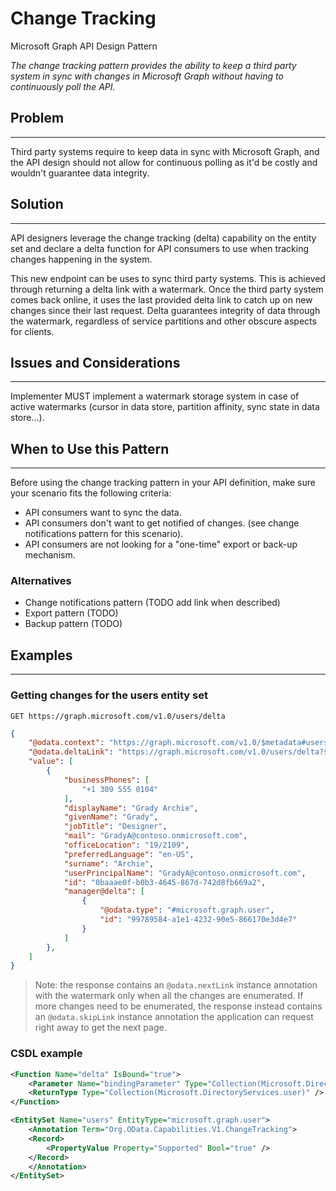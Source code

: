 # Change Tracking

Microsoft Graph API Design Pattern

*The change tracking pattern provides the ability to keep a third party system in sync with changes in Microsoft Graph without having to continuously poll the API.*

## Problem
---------

Third party systems require to keep data in sync with Microsoft Graph, and the API design should not allow for continuous polling as it'd be costly and wouldn't guarantee data integrity.

## Solution
--------

API designers leverage the change tracking (delta) capability on the entity set and declare a delta function for API consumers to use when tracking changes happening in the system.

This new endpoint can be uses to sync third party systems. This is achieved through returning a delta link with a watermark. Once the third party system comes back online, it uses the last provided delta link to catch up on new changes since their last request. Delta guarantees integrity of data through the watermark, regardless of service partitions and other obscure aspects for clients.

## Issues and Considerations
-------------------------

Implementer MUST implement a watermark storage system in case of active watermarks (cursor in data store, partition affinity, sync state in data store...).

## When to Use this Pattern
------------------------

Before using the change tracking pattern in your API definition, make sure your scenario fits the following criteria:

- API consumers want to sync the data.
- API consumers don't want to get notified of changes. (see change notifications pattern for this scenario).
- API consumers are not looking for a "one-time" export or back-up mechanism.

### Alternatives

- Change notifications pattern (TODO add link when described)
- Export pattern (TODO)
- Backup pattern (TODO)

## Examples
-------

### Getting changes for the users entity set

```HTTP
GET https://graph.microsoft.com/v1.0/users/delta
```

```json
{
    "@odata.context": "https://graph.microsoft.com/v1.0/$metadata#users",
    "@odata.deltaLink": "https://graph.microsoft.com/v1.0/users/delta?$deltatoken=mS5DuRZGjVL-abreviated",
    "value": [
        {
            "businessPhones": [
                "+1 309 555 0104"
            ],
            "displayName": "Grady Archie",
            "givenName": "Grady",
            "jobTitle": "Designer",
            "mail": "GradyA@contoso.onmicrosoft.com",
            "officeLocation": "19/2109",
            "preferredLanguage": "en-US",
            "surname": "Archie",
            "userPrincipalName": "GradyA@contoso.onmicrosoft.com",
            "id": "0baaae0f-b0b3-4645-867d-742d8fb669a2",
            "manager@delta": [
                {
                    "@odata.type": "#microsoft.graph.user",
                    "id": "99789584-a1e1-4232-90e5-866170e3d4e7"
                }
            ]
        },
    ]
}
```

> Note: the response contains an `@odata.nextLink` instance annotation with the watermark only when all the changes are enumerated. If more changes need to be enumerated, the response instead contains an `@odata.skipLink` instance annotation the application can request right away to get the next page.

### CSDL example

```xml
<Function Name="delta" IsBound="true">
    <Parameter Name="bindingParameter" Type="Collection(Microsoft.DirectoryServices.user)" />
    <ReturnType Type="Collection(Microsoft.DirectoryServices.user)" />
</Function>

<EntitySet Name="users" EntityType="microsoft.graph.user">
    <Annotation Term="Org.OData.Capabilities.V1.ChangeTracking">
    <Record>
        <PropertyValue Property="Supported" Bool="true" />
    </Record>
    </Annotation>
</EntitySet>
```
